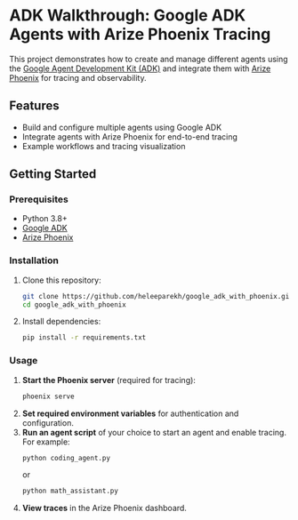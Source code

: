 # ADK Walkthrough: Google ADK Agents with Arize Phoenix Tracing

This project demonstrates how to create and manage different agents using the [Google Agent Development Kit (ADK)](https://github.com/google/agent-development-kit) and integrate them with [Arize Phoenix](https://github.com/Arize-ai/phoenix) for tracing and observability.

## Features

- Build and configure multiple agents using Google ADK
- Integrate agents with Arize Phoenix for end-to-end tracing
- Example workflows and tracing visualization

## Getting Started

### Prerequisites

- Python 3.8+
- [Google ADK](https://google.github.io/adk-docs/)
- [Arize Phoenix](https://arize.com/docs/phoenix)

### Installation

1. Clone this repository:
    ```sh
    git clone https://github.com/heleeparekh/google_adk_with_phoenix.git
    cd google_adk_with_phoenix
    ```

2. Install dependencies:
    ```sh
    pip install -r requirements.txt
    ```

### Usage


1. **Start the Phoenix server** (required for tracing):
    ```sh
    phoenix serve
    ```
1. **Set required environment variables** for authentication and configuration.
2. **Run an agent script** of your choice to start an agent and enable tracing. For example:
    ```sh
    python coding_agent.py
    ```
    or
    ```sh
    python math_assistant.py
    ```
3. **View traces** in the Arize Phoenix dashboard.
